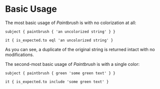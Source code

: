 # Basic Usage

The most basic usage of _Paintbrush_ is with no colorization at all:

```rspec:ansi
subject { paintbrush { 'an uncolorized string' } }

it { is_expected.to eql 'an uncolorized string' }
```

As you can see, a duplicate of the original string is returned intact with no modifications.

The second-most basic usage of _Paintbrush_ is with a single color:

```rspec:ansi
subject { paintbrush { green 'some green text' } }

it { is_expected.to include 'some green text' }
```
